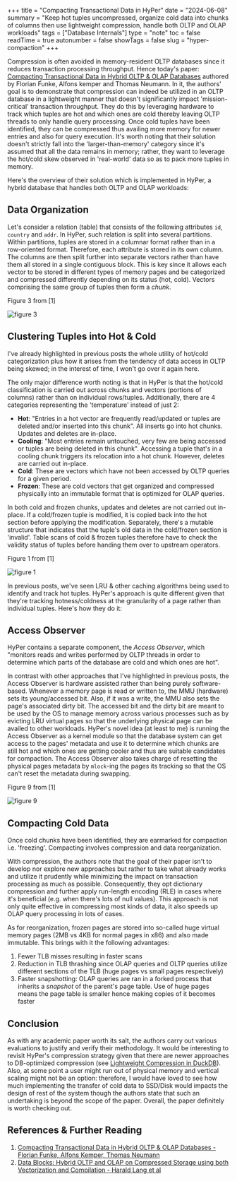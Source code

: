 +++
title = "Compacting Transactional Data in HyPer"
date = "2024-06-08"
summary = "Keep hot tuples uncompressed, organize cold data into chunks of columns then use lightweight compression, handle both OLTP and OLAP workloads"
tags = ["Database Internals"]
type = "note"
toc = false
readTime = true
autonumber = false
showTags = false
slug = "hyper-compaction"
+++

Compression is often avoided in memory-resident OLTP databases since it reduces
transaction processing throughput. Hence today's paper:
[Compacting Transactional Data in Hybrid OLTP & OLAP Databases](https://vldb.org/pvldb/vol5/p1424_florianfunke_vldb2012.pdf)
authored by Florian Funke, Alfons kemper and Thomas Neumann. In it, the authors'
goal is to demonstrate that compression can indeed be utilized in an OLTP
database in a lightweight manner that doesn't significantly impact
'mission-critical' transaction throughput. They do this by leveraging hardware
to track which tuples are hot and which ones are cold thereby leaving OLTP
threads to only handle query processing. Once cold tuples have been identified,
they can be compressed thus availing more memory for newer entries and also for
query execution. It's worth noting that their solution doesn't strictly fall
into the 'larger-than-memory' category since it's assumed that all the data
remains in memory; rather, they want to leverage the hot/cold skew observed in
'real-world' data so as to pack more tuples in memory.

Here's the overview of their solution which is implemented in HyPer, a hybrid
database that handles both OLTP and OLAP workloads:

## Data Organization

Let's consider a relation (table) that consists of the following attributes
`id`, `country` and `addr`. In HyPer, such relation is split into several
partitions. Within partitions, tuples are stored in a columnar format rather
than in a row-oriented format. Therefore, each attribute is stored in its own
column. The columns are then split further into separate vectors rather than
have them all stored in a single contiguous block. This is key since it allows
each vector to be stored in different types of memory pages and be categorized
and compressed differently depending on its status (hot, cold). Vectors
comprising the same group of tuples then form a _chunk_.

Figure 3 from [1]

![figure 3](images/figure_3.png)

## Clustering Tuples into Hot & Cold

I've already highlighted in previous posts the whole utility of hot/cold
categorization plus how it arises from the tendency of data access in OLTP being
skewed; in the interest of time, I won't go over it again here.

The only major difference worth noting is that in HyPer is that the hot/cold
classification is carried out across chunks and vectors (portions of columns)
rather than on individual rows/tuples. Additionally, there are 4 categories
representing the 'temperature' instead of just 2:

- **Hot**: "Entries in a hot vector are frequently read/updated or tuples are
  deleted and/or inserted into this chunk". All inserts go into hot chunks.
  Updates and deletes are in-place.
- **Cooling**: "Most entries remain untouched, very few are being accessed or
  tuples are being deleted in this chunk". Accessing a tuple that's in a cooling
  chunk triggers its relocation into a hot chunk. However, deletes are carried
  out in-place.
- **Cold**: These are vectors which have not been accessed by OLTP queries for a
  given period.
- **Frozen**: These are cold vectors that get organized and compressed
  physically into an immutable format that is optimized for OLAP queries.

In both cold and frozen chunks, updates and deletes are not carried out
in-place. If a cold/frozen tuple is modified, it is copied back into the hot
section before applying the modification. Separately, there's a mutable
structure that indicates that the tuple's old data in the cold/frozen section is
'invalid'. Table scans of cold & frozen tuples therefore have to check the
validity status of tuples before handing them over to upstream operators.

Figure 1 from [1]

![figure 1](images/figure_1.png)

In previous posts, we've seen LRU & other caching algorithms being used to
identify and track hot tuples. HyPer's approach is quite different given that
they're tracking hotness/coldness at the granularity of a page rather than
individual tuples. Here's how they do it:

## Access Observer

HyPer contains a separate component, the _Access Observer_, which "monitors
reads and writes performed by OLTP threads in order to determine which parts of
the database are cold and which ones are hot".

In contrast with other approaches that I've highlighted in previous posts, the
Access Observer is hardware assisted rather than being purely software-based.
Whenever a memory page is read or written to, the MMU (hardware) sets its
young/accessed bit. Also, if it was a write, the MMU also sets the page's
associated dirty bit. The accessed bit and the dirty bit are meant to be used by
the OS to manage memory across various processes such as by evicting LRU virtual
pages so that the underlying physical page can be availed to other workloads.
HyPer's novel idea (at least to me) is running the Access Observer as a kernel
module so that the database system can get access to the pages' metadata and use
it to determine which chunks are still hot and which ones are getting cooler and
thus are suitable candidates for compaction. The Access Observer also takes
charge of resetting the physical pages metadata by `mlock`-ing the pages its
tracking so that the OS can't reset the metadata during swapping.

Figure 9 from [1]

![figure 9](images/figure_9.png)

## Compacting Cold Data

Once cold chunks have been identified, they are earmarked for compaction i.e.
'freezing'. Compacting involves compression and data reorganization.

With compression, the authors note that the goal of their paper isn't to develop
nor explore new approaches but rather to take what already works and utilize it
prudently while minimizing the impact on transaction processing as much as
possible. Consequently, they opt dictionary compression and further apply
run-length encoding (RLE) in cases where it's beneficial (e.g. when there's lots
of null values). This approach is not only quite effective in compressing most
kinds of data, it also speeds up OLAP query processing in lots of cases.

As for reorganization, frozen pages are stored into so-called huge virtual
memory pages (2MB vs 4KB for normal pages in x86) and also made immutable. This
brings with it the following advantages:

1. Fewer TLB misses resulting in faster scans
2. Reduction in TLB thrashing since OLAP queries and OLTP queries utilize
   different sections of the TLB (huge pages vs small pages respectively)
3. Faster snapshotting: OLAP queries are ran in a forked process that inherits a
   _snapshot_ of the parent's page table. Use of huge pages means the page table
   is smaller hence making copies of it becomes faster

## Conclusion

As with any academic paper worth its salt, the authors carry out various
evaluations to justify and verify their methodology. It would be interesting to
revisit HyPer's compression strategy given that there are newer approaches to
DB-optimized compression (see
[Lightweight Compression in DuckDB](https://duckdb.org/2022/10/28/lightweight-compression.html)).
Also, at some point a user might run out of physical memory and vertical scaling
might not be an option: therefore, I would have loved to see how much
implementing the transfer of cold data to SSD/Disk would impacts the design of
rest of the system though the authors state that such an undertaking is beyond
the scope of the paper. Overall, the paper definitely is worth checking out.

## References & Further Reading

1. [Compacting Transactional Data in Hybrid OLTP & OLAP Databases - Florian Funke,
   Alfons Kemper, Thomas Neumann](https://15721.courses.cs.cmu.edu/spring2018/papers/23-largethanmemory/p1424_florianfunke.pdf)
2. [Data Blocks: Hybrid OLTP and OLAP on Compressed Storage using both
   Vectorization and Compilation - Harald Lang et al](https://db.in.tum.de/downloads/publications/datablocks.pdf)
